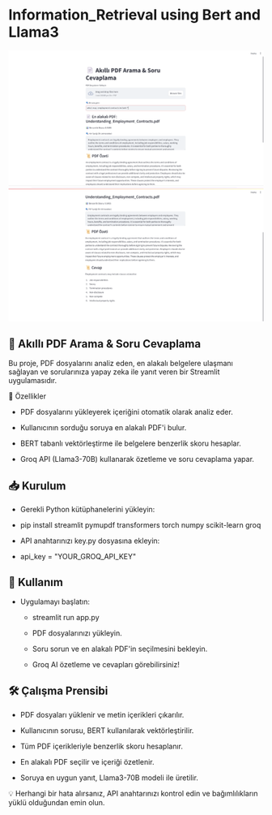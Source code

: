 # Information_Retrieval using Bert and Llama3 


![Örnek Görsel](images/1.png)
![Örnek Görsel](images/2.png)



## 📄 Akıllı PDF Arama & Soru Cevaplama

Bu proje, PDF dosyalarını analiz eden, en alakalı belgelere ulaşmanı sağlayan ve sorularınıza yapay zeka ile yanıt veren bir Streamlit uygulamasıdır.

🚀 Özellikler

- PDF dosyalarını yükleyerek içeriğini otomatik olarak analiz eder.

- Kullanıcının sorduğu soruya en alakalı PDF'i bulur.

- BERT tabanlı vektörleştirme ile belgelere benzerlik skoru hesaplar.

- Groq API (Llama3-70B) kullanarak özetleme ve soru cevaplama yapar.

## 📥 Kurulum

- Gerekli Python kütüphanelerini yükleyin:

- pip install streamlit pymupdf transformers torch numpy scikit-learn groq

- API anahtarınızı key.py dosyasına ekleyin:

- api_key = "YOUR_GROQ_API_KEY"

## 📌 Kullanım

- Uygulamayı başlatın:

    - streamlit run app.py

    - PDF dosyalarınızı yükleyin.

    - Soru sorun ve en alakalı PDF'in seçilmesini bekleyin.

    - Groq AI özetleme ve cevapları görebilirsiniz!

## 🛠 Çalışma Prensibi

- PDF dosyaları yüklenir ve metin içerikleri çıkarılır.

- Kullanıcının sorusu, BERT kullanılarak vektörleştirilir.

- Tüm PDF içerikleriyle benzerlik skoru hesaplanır.

- En alakalı PDF seçilir ve içeriği özetlenir.

- Soruya en uygun yanıt, Llama3-70B modeli ile üretilir.

💡 Herhangi bir hata alırsanız, API anahtarınızı kontrol edin ve bağımlılıkların yüklü olduğundan emin olun.


